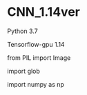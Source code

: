 # CNN_1.14ver

Python 3.7

Tensorflow-gpu 1.14


from PIL import Image

import glob

import numpy as np
